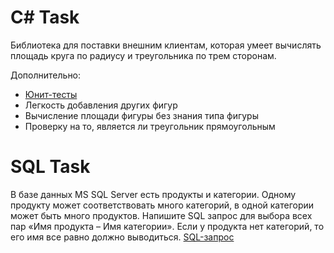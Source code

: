# C# Task
Библиотека для поставки внешним клиентам, которая умеет вычислять площадь круга по радиусу и треугольника по трем сторонам. 

Дополнительно:
* [Юнит-тесты](https://github.com/mayr0y/ShapeArea/tree/master/ShapeArea.Tests)
* Легкость добавления других фигур
* Вычисление площади фигуры без знания типа фигуры
* Проверку на то, является ли треугольник прямоугольным
# SQL Task
В базе данных MS SQL Server есть продукты и категории. 
Одному продукту может соответствовать много категорий, в одной категории может быть много продуктов. 
Напишите SQL запрос для выбора всех пар «Имя продукта – Имя категории». 
Если у продукта нет категорий, то его имя все равно должно выводиться. [SQL-запрос](https://github.com/mayr0y/ShapeArea/blob/master/SQL/SQL.sql)
